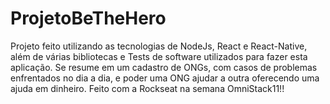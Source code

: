 # ProjetoBeTheHero
Projeto feito utilizando as tecnologias de NodeJs, React e React-Native, 
além de várias bibliotecas e Tests de software utilizados para fazer esta aplicação. 
Se resume em um cadastro de ONGs, com casos de problemas enfrentados no dia a dia, 
e poder uma ONG ajudar a outra oferecendo uma ajuda em dinheiro.
Feito com a Rockseat na semana OmniStack11!!
